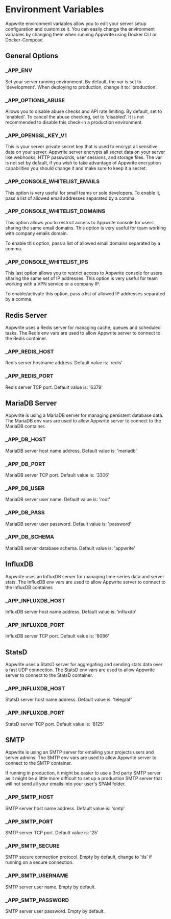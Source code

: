 # Environment Variables

Appwrite environment variables allow you to edit your server setup configuration and customize it. You can easily change the environment variables by changing them when running Appwrite using Docker CLI or Docker-Compose.

## General Options

### _APP_ENV

Set your server running environment. By default, the var is set to 'development'. When deploying to production, change it to: 'production'.

### _APP_OPTIONS_ABUSE

Allows you to disable abuse checks and API rate limiting. By default, set to 'enabled'. To cancel the abuse checking, set to 'disabled'. It is not recommended to disable this check-in a production environment.

### _APP_OPENSSL_KEY_V1

This is your server private secret key that is used to encrypt all sensitive data on your server. Appwrite server encrypts all secret data on your server like webhooks, HTTP passwords, user sessions, and storage files. The var is not set by default, if you wish to take advantage of Appwrite encryption capabilities you should change it and make sure to keep it a secret.

### _APP_CONSOLE_WHITELIST_EMAILS

This option is very useful for small teams or sole developers. To enable it, pass a list of allowed email addresses separated by a comma.

### _APP_CONSOLE_WHITELIST_DOMAINS

This option allows you to restrict access to Appwrite console for users sharing the same email domains. This option is very useful for team working with company emails domain.

To enable this option, pass a list of allowed email domains separated by a comma.

### _APP_CONSOLE_WHITELIST_IPS

This last option allows you to restrict access to Appwrite console for users sharing the same set of IP addresses. This option is very useful for team working with a VPN service or a company IP.

To enable/activate this option, pass a list of allowed IP addresses separated by a comma.

## Redis Server

Appwrite uses a Redis server for managing cache, queues and scheduled tasks. The Redis env vars are used to allow Appwrite server to connect to the Redis container.

### _APP_REDIS_HOST

Redis server hostname address. Default value is: 'redis'

### _APP_REDIS_PORT

Redis server TCP port. Default value is: '6379'

## MariaDB Server

Appwrite is using a MariaDB server for managing persistent database data. The MariaDB env vars are used to allow Appwrite server to connect to the MariaDB container.

### _APP_DB_HOST

MariaDB server host name address. Default value is: 'mariadb'

### _APP_DB_PORT

MariaDB server TCP port. Default value is: '3306'

### _APP_DB_USER

MariaDB server user name. Default value is: 'root'

### _APP_DB_PASS

MariaDB server user password. Default value is: 'password'

### _APP_DB_SCHEMA

MariaDB server database schema. Default value is: 'appwrite'

## InfluxDB

Appwrite uses an InfluxDB server for managing time-series data and server stats. The InfluxDB env vars are used to allow Appwrite server to connect to the InfluxDB container.

### _APP_INFLUXDB_HOST

InfluxDB server host name address. Default value is: 'influxdb'

### _APP_INFLUXDB_PORT

InfluxDB server TCP port. Default value is: '8086'

## StatsD

Appwrite uses a StatsD server for aggregating and sending stats data over a fast UDP connection. The StatsD env vars are used to allow Appwrite server to connect to the StatsD container.

### _APP_INFLUXDB_HOST

StatsD server host name address. Default value is: 'telegraf'

### _APP_INFLUXDB_PORT

StatsD server TCP port. Default value is: '8125'

## SMTP

Appwrite is using an SMTP server for emailing your projects users and server admins. The SMTP env vars are used to allow Appwrite server to connect to the SMTP container.

If running in production, it might be easier to use a 3rd party SMTP server as it might be a little more difficult to set up a production SMTP server that will not send all your emails into your user's SPAM folder.

### _APP_SMTP_HOST

SMTP server host name address. Default value is: 'smtp'

### _APP_SMTP_PORT

SMTP server TCP port. Default value is: '25'

### _APP_SMTP_SECURE

SMTP secure connection protocol. Empty by default, change to 'tls' if running on a secure connection.

### _APP_SMTP_USERNAME

SMTP server user name. Empty by default.

### _APP_SMTP_PASSWORD

SMTP server user password. Empty by default.
